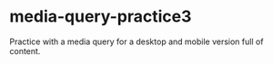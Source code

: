 # media-query-practice3
Practice with a media query for a desktop and mobile version full of content.
